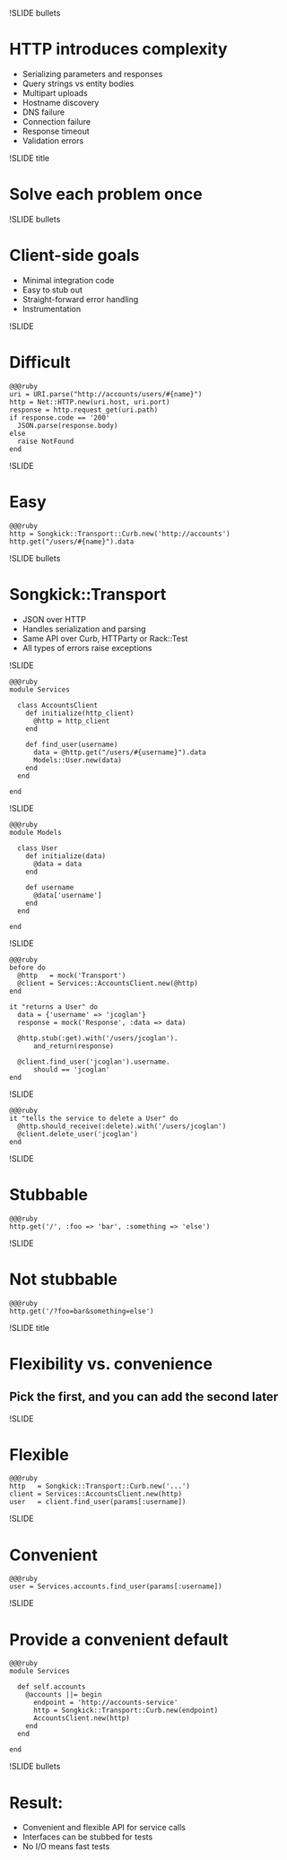 !SLIDE bullets
# HTTP introduces complexity
* Serializing parameters and responses
* Query strings vs entity bodies
* Multipart uploads
* Hostname discovery
* DNS failure
* Connection failure
* Response timeout
* Validation errors


!SLIDE title
# Solve each problem once


!SLIDE bullets
# Client-side goals
* Minimal integration code
* Easy to stub out
* Straight-forward error handling
* Instrumentation


!SLIDE
# Difficult

    @@@ruby
    uri = URI.parse("http://accounts/users/#{name}")
    http = Net::HTTP.new(uri.host, uri.port)
    response = http.request_get(uri.path)
    if response.code == '200'
      JSON.parse(response.body)
    else
      raise NotFound
    end


!SLIDE
# Easy

    @@@ruby
    http = Songkick::Transport::Curb.new('http://accounts')
    http.get("/users/#{name}").data


!SLIDE bullets
# Songkick::Transport
* JSON over HTTP
* Handles serialization and parsing
* Same API over Curb, HTTParty or Rack::Test
* All types of errors raise exceptions


!SLIDE

    @@@ruby
    module Services
      
      class AccountsClient
        def initialize(http_client)
          @http = http_client
        end

        def find_user(username)
          data = @http.get("/users/#{username}").data
          Models::User.new(data)
        end
      end
      
    end


!SLIDE

    @@@ruby
    module Models
      
      class User
        def initialize(data)
          @data = data
        end

        def username
          @data['username']
        end
      end
      
    end


!SLIDE

    @@@ruby
    before do
      @http   = mock('Transport')
      @client = Services::AccountsClient.new(@http)
    end

    it "returns a User" do
      data = {'username' => 'jcoglan'}
      response = mock('Response', :data => data)
      
      @http.stub(:get).with('/users/jcoglan').
          and_return(response)
      
      @client.find_user('jcoglan').username.
          should == 'jcoglan'
    end


!SLIDE

    @@@ruby
    it "tells the service to delete a User" do
      @http.should_receive(:delete).with('/users/jcoglan')
      @client.delete_user('jcoglan')
    end


!SLIDE
# Stubbable

    @@@ruby
    http.get('/', :foo => 'bar', :something => 'else')


!SLIDE
# Not stubbable

    @@@ruby
    http.get('/?foo=bar&something=else')


!SLIDE title
# Flexibility vs. convenience
## Pick the first, and you can add the second later


!SLIDE
# Flexible

    @@@ruby
    http   = Songkick::Transport::Curb.new('...')
    client = Services::AccountsClient.new(http)
    user   = client.find_user(params[:username])


!SLIDE
# Convenient

    @@@ruby
    user = Services.accounts.find_user(params[:username])


!SLIDE
# Provide a convenient default

    @@@ruby
    module Services
      
      def self.accounts
        @accounts ||= begin
          endpoint = 'http://accounts-service'
          http = Songkick::Transport::Curb.new(endpoint)
          AccountsClient.new(http)
        end
      end
      
    end


!SLIDE bullets
# Result:
* Convenient and flexible API for service calls
* Interfaces can be stubbed for tests
* No I/O means fast tests


